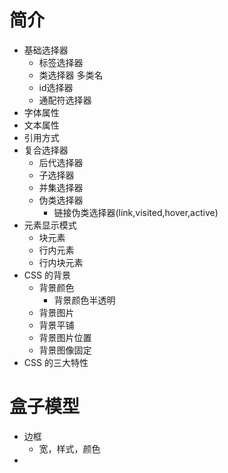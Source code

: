 # 简介

- 基础选择器
  - 标签选择器
  - 类选择器 多类名
  - id选择器
  - 通配符选择器
- 字体属性
- 文本属性
- 引用方式
- 复合选择器
  - 后代选择器
  - 子选择器
  - 并集选择器
  - 伪类选择器
    - 链接伪类选择器(link,visited,hover,active)
- 元素显示模式
  - 块元素
  - 行内元素
  - 行内块元素
- CSS 的背景
  - 背景颜色  
    - 背景颜色半透明
  - 背景图片
  - 背景平铺
  - 背景图片位置
  - 背景图像固定
- CSS 的三大特性
  
# 盒子模型

- 边框
  - 宽，样式，颜色
- 